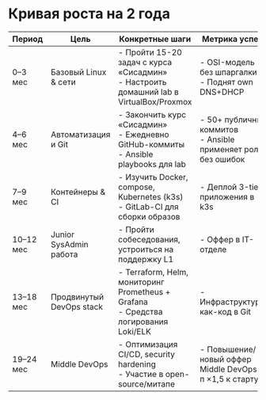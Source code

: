 # Кривая роста на 2 года

| Период | Цель | Конкретные шаги | Метрика успеха |
|--------|------|-----------------|----------------|
| 0–3 мес | Базовый Linux & сети | - Пройти 15-20 задач с курса «Сисадмин»<br>- Настроить домашний lab в VirtualBox/Proxmox | - OSI-модель без шпаргалки<br>- Поднят own DNS+DHCP |
| 4–6 мес | Автоматизация и Git | - Закончить курс «Сисадмин»<br>- Ежедневно GitHub-коммиты<br>- Ansible playbooks для lab | - 50+ публичных коммитов<br>- Ansible применяет роли без ошибок |
| 7–9 мес | Контейнеры & CI | - Изучить Docker, compose, Kubernetes (k3s)<br>- GitLab-CI для сборки образов | - Деплой 3-tier-приложения в k3s |
| 10–12 мес | Junior SysAdmin работа | - Пройти собеседования, устроиться на поддержку L1 | - Оффер в IT-отделе |
| 13–18 мес | Продвинутый DevOps stack | - Terraform, Helm, мониторинг Prometheus + Grafana<br>- Средства логирования Loki/ELK | - Инфраструктура-как-код в Git |
| 19–24 мес | Middle DevOps | - Оптимизация CI/CD, security hardening<br>- Участие в open-source/митапе | - Повышение/новый оффер Middle DevOps (з/п ×1,5 к старту) |
